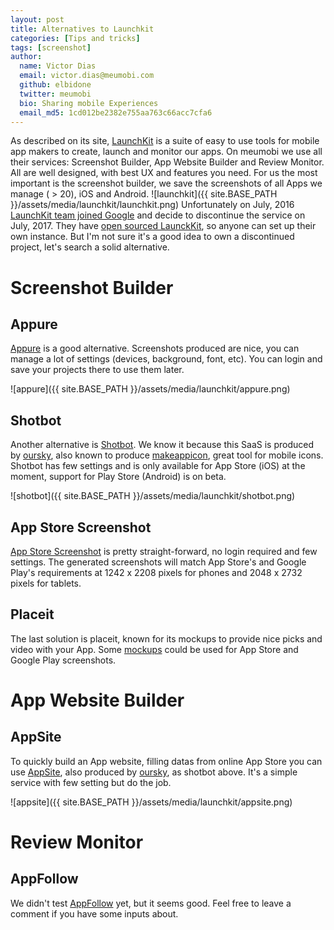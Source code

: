 ```yaml
---
layout: post
title: Alternatives to Launchkit
categories: [Tips and tricks]
tags: [screenshot]
author:
  name: Victor Dias
  email: victor.dias@meumobi.com
  github: elbidone
  twitter: meumobi
  bio: Sharing mobile Experiences
  email_md5: 1cd012be2382e755aa763c66acc7cfa6
---
```

As described on its site, [LaunchKit](https://launchkit.io/) is a suite of easy to use tools for mobile app makers to create, launch and monitor our apps. On meumobi we use all their services: Screenshot Builder, App Website Builder and Review Monitor. 
All are well designed, with best UX and features you need. For us the most important is the screenshot builder, we save the screenshots of all Apps we manage ( > 20), iOS and Android.
![launchkit]({{ site.BASE_PATH }}/assets/media/launchkit/launchkit.png)
Unfortunately on July, 2016 [LaunchKit team joined Google](https://library.launchkit.io/launchkit-joins-google-7e6108a706ab) and decide to discontinue the service on July, 2017. They have [open sourced LaunckKit](https://github.com/launchkit/launchkit), so anyone can set up their own instance. But I'm not sure it's a good idea to own a discontinued project, let's search a solid alternative.

# Screenshot Builder

## Appure
[Appure](https://appure.io/) is a good alternative. Screenshots produced are nice, you can manage a lot of settings (devices, background, font, etc).
You can login and save your projects there to use them later. 

![appure]({{ site.BASE_PATH }}/assets/media/launchkit/appure.png)

## Shotbot
Another alternative is [Shotbot](https://app.shotbot.io/). We know it because this SaaS is produced by [oursky](https://oursky.com/), also known to produce [makeappicon](https://makeappicon.com/), great tool for mobile icons. 
Shotbot has few settings and is only available for App Store (iOS) at the moment, support for Play Store (Android) is on beta.

![shotbot]({{ site.BASE_PATH }}/assets/media/launchkit/shotbot.png)

## App Store Screenshot
[App Store Screenshot](https://www.appstorescreenshot.com) is pretty straight-forward, no login required and few settings.
The generated screenshots will match App Store's and Google Play's requirements at 1242 x 2208 pixels for phones and 2048 x 2732 pixels for tablets.

## Placeit
The last solution is placeit, known for its mockups to provide nice picks and video with your App. Some [mockups](https://placeit.net/stages/flat-screenshot-os-builder-emitting-shadow-app-smartphone) could be used for App Store and Google Play screenshots.


# App Website Builder

## AppSite

To quickly build an App website, filling datas from online App Store you can use [AppSite](https://appsite.skygear.io/), also produced by [oursky](https://oursky.com/), as shotbot above. It's a simple service with few setting but do the job.

![appsite]({{ site.BASE_PATH }}/assets/media/launchkit/appsite.png)

# Review Monitor

## AppFollow
We didn't test [AppFollow](https://appfollow.io/) yet, but it seems good. Feel free to leave a comment if you have some inputs about.



